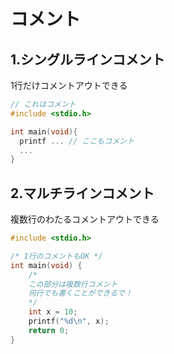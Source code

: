 # コメント

## 1.シングルラインコメント
1行だけコメントアウトできる

```c
// これはコメント
#include <stdio.h>

int main(void){
  printf ... // ここもコメント	
  ...
}
```

## 2.マルチラインコメント
複数行のわたるコメントアウトできる

```c
#include <stdio.h>

/* 1行のコメントもOK */
int main(void) {
    /* 
    この部分は複数行コメント
    何行でも書くことができるで！
    */
    int x = 10;
    printf("%d\n", x);
    return 0;
}
```


